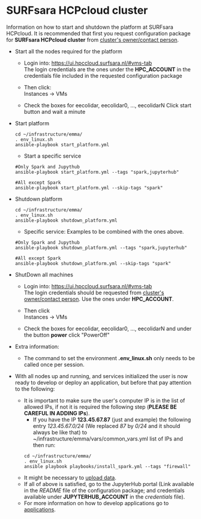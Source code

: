 # SURFsara HCPcloud cluster

Information on how to start and shutdown the platform at SURFsara HCPcloud. It is recommended that first you request configuration package for **SURFsara HCPcloud cluster** from [cluster's owner/contact person](https://github.com/eEcolidar/infrastructure/blob/master/platform/README.md#emma).

* Start all the nodes required for the platform
  * Login into: https://ui.hpccloud.surfsara.nl/#vms-tab  
  The login credentials are the ones under the **HPC_ACCOUNT** in the credentials file included in the requested configuration package 

  * Then click:  
  Instances -> VMs

  * Check the boxes for eecolidar, eecolidar0, ..., eecolidarN
  Click start button and wait a minute

* Start platform  
  ```
  cd ~/infrastructure/emma/
  . env_linux.sh
  ansible-playbook start_platform.yml
  ```
  
  * Start a specific service
  ```
  #Only Spark and Jupythub
  ansible-playbook start_platform.yml --tags "spark,jupyterhub"
  
  #All except Spark
  ansible-playbook start_platform.yml --skip-tags "spark"
  ```

* Shutdown platform
  ```
  cd ~/infrastructure/emma/
  . env_linux.sh
  ansible-playbook shutdown_platform.yml
  ```
  
  * Specific service: Examples to be combined with the ones above.
  ```
  #Only Spark and Jupythub
  ansible-playbook shutdown_platform.yml --tags "spark,jupyterhub"
  
  #All except Spark
  ansible-playbook shutdown_platform.yml --skip-tags "spark"
  ```

* ShutDown all machines
  * Login into: https://ui.hpccloud.surfsara.nl/#vms-tab  
  The login credentials should be requested from [cluster's owner/contact person](https://github.com/eEcolidar/infrastructure/tree/master/platform#emma). Use the ones under **HPC_ACCOUNT**.

  * Then click  
  Instances -> VMs

  * Check the boxes for eecolidar, eecolidar0, ..., eecolidarN and under the button **power** click "PowerOff"

* Extra information:
  * The command to set the environment **.env_linux.sh** only needs to be called once per session.
  
* With all nodes up and running, and services initialized the user is now ready to develop or deploy an application, but before that pay attention to the following:
  * It is important to make sure the user's computer IP is in the list of allowed IPs, if not it is required the following step (**PLEASE BE CAREFUL IN ADDING IPs**). 
    * If you have the IP **123.45.67.87** (just and example) the following entry *123.45.67.0/24* (We replaced *87* by *0/24* and it should always be like that) to ~/infrastructure/emma/vars/common_vars.yml list of IPs and then run:
    ```
    cd ~/infrastructure/emma/
    . env_linux.sh
    ansible playbook playbooks/install_spark.yml --tags "firewall"
    ```
  * It might be necessary to [upload data](https://github.com/eEcolidar/infrastructure/blob/master/platform/README.md#data-loading).
  * If all of above is satisfied, go to the JupyterHub portal (Link available in the *README* file of the configuration package; and credentials available under **JUPYTERHUB_ACCOUNT** in the *credentials* file).  
  * For more information on how to develop applications go to [applications](https://github.com/eEcolidar/infrastructure/tree/master/applications).  
